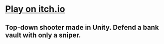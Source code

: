 # [Play on itch.io](https://ricedust.itch.io/deputy-dirk)
## Top-down shooter made in Unity. Defend a bank vault with only a sniper.

